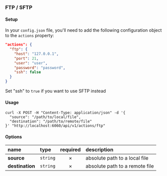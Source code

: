 ### FTP / SFTP

#### Setup

In your `config.json` file, you'll need to add the following configuration object to the `actions` property:

```json
"actions": {
  "ftp": {
    "host": "127.0.0.1",
    "port": 21,
    "user": "user",
    "password": "password",
    "ssh": false
  }
}
```
Set "ssh" to `true` if you want to use SFTP instead

#### Usage

```cURL
curl -X POST -H "Content-Type: application/json" -d '{
  "source": "/path/to/local/file",
  "destination": "/path/to/remote/file"
}' "http://localhost:6060/api/v1/actions/ftp"
```

#### Options

|name|type|required|description|
|:---|:---|:---:|:---|
|**source**|`string`|&times;|absolute path to a local file|
|**destination**|`string`|&times;|absolute path to a remote file|
